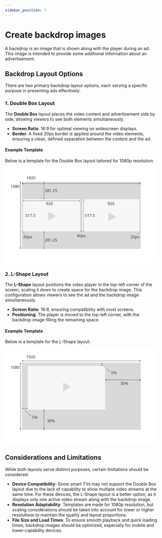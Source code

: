 ```yaml
---
sidebar_position: 7
---
```


# Create backdrop images

A backdrop is an image that is shown along with the player during an ad.
This image is intended to provide some additional information about an advertisement.

## Backdrop Layout Options

There are two primary backdrop layout options, each serving a specific purpose in presenting ads effectively:

### 1. Double Box Layout

The **Double Box** layout places the video content and advertisement side by side, allowing viewers to see both elements simultaneously.

- **Screen Ratio**: 16:9 for optimal viewing on widescreen displays.
- **Border**: A fixed 20px border is applied around the video elements, ensuring a clean, defined separation between the content and the ad.

#### Example Template

Below is a template for the Double Box layout tailored for 1080p resolution:

![Double box Template.png](../assets/img/backdrop-doublebox-template.png)

### 2. L-Shape Layout

The **L-Shape** layout positions the video player in the top-left corner of the screen, scaling it down to create space for the backdrop image.
This configuration allows viewers to see the ad and the backdrop image simultaneously.

- **Screen Ratio**: 16:9, ensuring compatibility with most screens.
- **Positioning**: The player is moved to the top-left corner, with the backdrop image filling the remaining space.

#### Example Template

Below is a template for the L-Shape layout:

![L-Shape Template.png](../assets/img/backdrop-lshape-template.png)

## Considerations and Limitations

While both layouts serve distinct purposes, certain limitations should be considered:

- **Device Compatibility**: Some smart TVs may not support the Double Box layout due to the lack of capability to show multiple video streams at the same time. For these devices, the L-Shape layout is a better option, as it displays only one active video stream along with the backdrop image.
- **Resolution Adaptability**: Templates are made for 1080p resolution, but scaling considerations should be taken into account for lower or higher resolutions to maintain the quality and layout proportions.
- **File Size and Load Times**: To ensure smooth playback and quick loading times, backdrop images should be optimized, especially for mobile and lower-capability devices.
